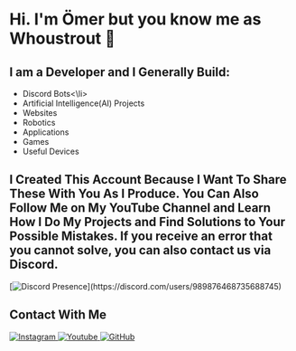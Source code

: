 # Hi. I'm Ömer but you know me as Whoustrout 👋
## I am a Developer and I Generally Build: 
<ul>
  <li>Discord Bots<\li>
  <li>Artificial Intelligence(AI) Projects</li> 
  <li>Websites</li>
  <li>Robotics</li>
  <li>Applications</li>
  <li>Games</li>
  <li>Useful Devices</li> 
</ul>
    
## 
## I Created This Account Because I Want To Share These With You As I Produce. You Can Also Follow Me on My YouTube Channel and Learn How I Do My Projects and Find Solutions to Your Possible Mistakes. If you receive an error that you cannot solve, you can also contact us via Discord.

[![Discord Presence](https://lanyard-profile-readme.vercel.app/api/989876468735688745?theme=dark&bg=000000&animated=false&hideDiscrim=true&borderRadius=30px&idleMessage=Probably%20doing%20something%20else...)](https://discord.com/users/989876468735688745)

## Contact With Me
<a href="https://www.instagram.com/whoustrout"> 
    <img src="https://img.shields.io/badge/Instagram-E4405F?style=for-the-badge&logo=instagram&logoColor=white" title="Instagram"  alt="Instagram"/>
</a>
<a href="https://www.youtube.com/@whoustrout"> 
    <img src="https://img.shields.io/badge/YouTube-FF0000?style=for-the-badge&logo=youtube&logoColor=white" title="Youtube"  alt="Youtube"/>
</a>
<a href="https://www.github.com/Whoustrout"> 
    <img src="https://img.shields.io/badge/GitHub-100000?style=for-the-badge&logo=github&logoColor=white" title="GitHub"  alt="GitHub"/>
</a>
